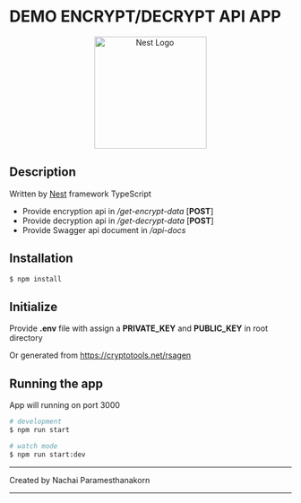 # DEMO ENCRYPT/DECRYPT API APP

<p align="center">
  <a href="http://nestjs.com/" target="blank"><img src="https://nestjs.com/img/logo-small.svg" width="200" alt="Nest Logo" /></a>
</p>

[circleci-image]: https://img.shields.io/circleci/build/github/nestjs/nest/master?token=abc123def456
[circleci-url]: https://circleci.com/gh/nestjs/nest

## Description

Written by
[Nest](https://github.com/nestjs/nest) framework TypeScript

- Provide encryption api in _/get-encrypt-data_ [__POST__]
- Provide decryption api in _/get-decrypt-data_ [__POST__]
- Provide Swagger api document in _/api-docs_

## Installation

```bash
$ npm install
```

## Initialize

Provide **.env** file with assign a
**PRIVATE_KEY** and **PUBLIC_KEY** in root directory

Or generated from https://cryptotools.net/rsagen

## Running the app

App will running on port 3000

```bash
# development
$ npm run start

# watch mode
$ npm run start:dev

```

---

Created by Nachai Paramesthanakorn

---
